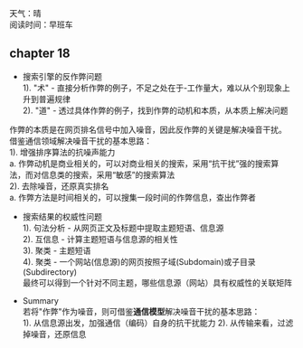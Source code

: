 
天气：晴  
阅读时间：早班车


## chapter 18

+ 搜索引擎的反作弊问题  
1). "术" - 直接分析作弊的例子，不足之处在于-工作量大，难以从个别现象上升到普遍规律  
2). "道" - 透过具体作弊的例子，找到作弊的动机和本质，从本质上解决问题  

作弊的本质是在网页排名信号中加入噪音，因此反作弊的关键是解决噪音干扰。  
借鉴通信领域解决噪音干扰的基本思路：  
1). 增强排序算法的抗噪声能力  
a. 作弊动机是商业相关的，可以对商业相关的搜索，采用“抗干扰”强的搜索算法，而对信息类的搜索，采用“敏感”的搜索算法   
2). 去除噪音，还原真实排名  
a. 作弊方法是时间相关的，可以搜集一段时间的作弊信息，查出作弊者


+ 搜索结果的权威性问题  
1). 句法分析 - 从网页正文及标题中提取主题短语、信息源  
2). 互信息 - 计算主题短语与信息源的相关性  
3). 聚类 - 主题短语  
4). 聚类 - 一个网站(信息源)的网页按照子域(Subdomain)或子目录(Subdirectory)  
最终可以得到一个针对不同主题，哪些信息源（网站）具有权威性的关联矩阵  


+ Summary  
若将"作弊"作为噪音，则可借鉴**通信模型**解决噪音干扰的基本思路：  
1). 从信息源出发，加强通信（编码）自身的抗干扰能力
2). 从传输来看，过滤掉噪音，还原信息
  
